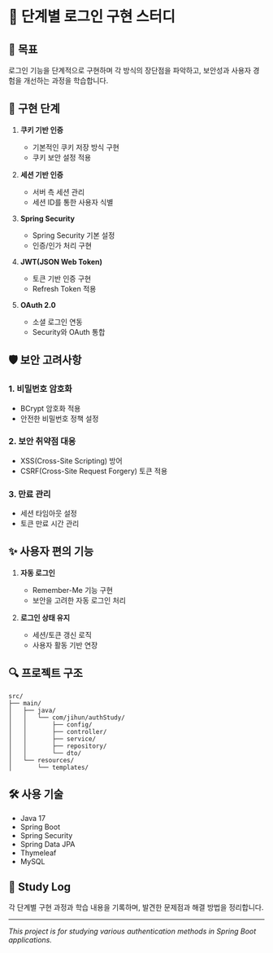 # 🔐 단계별 로그인 구현 스터디

## 📌 목표
로그인 기능을 단계적으로 구현하며 각 방식의 장단점을 파악하고, 보안성과 사용자 경험을 개선하는 과정을 학습합니다.

## 🚀 구현 단계
1. **쿠키 기반 인증**
   - 기본적인 쿠키 저장 방식 구현
   - 쿠키 보안 설정 적용

2. **세션 기반 인증**
   - 서버 측 세션 관리
   - 세션 ID를 통한 사용자 식별

3. **Spring Security**
   - Spring Security 기본 설정
   - 인증/인가 처리 구현

4. **JWT(JSON Web Token)**
   - 토큰 기반 인증 구현
   - Refresh Token 적용

5. **OAuth 2.0**
   - 소셜 로그인 연동
   - Security와 OAuth 통합

## 🛡️ 보안 고려사항
### 1. 비밀번호 암호화
- BCrypt 암호화 적용
- 안전한 비밀번호 정책 설정

### 2. 보안 취약점 대응
- XSS(Cross-Site Scripting) 방어
- CSRF(Cross-Site Request Forgery) 토큰 적용

### 3. 만료 관리
- 세션 타임아웃 설정
- 토큰 만료 시간 관리

## ✨ 사용자 편의 기능
1. **자동 로그인**
   - Remember-Me 기능 구현
   - 보안을 고려한 자동 로그인 처리

2. **로그인 상태 유지**
   - 세션/토큰 갱신 로직
   - 사용자 활동 기반 연장

## 🔍 프로젝트 구조
```
src/
├── main/
│   ├── java/
│   │   └── com/jihun/authStudy/
│   │       ├── config/
│   │       ├── controller/
│   │       ├── service/
│   │       ├── repository/
│   │       └── dto/
│   └── resources/
│       └── templates/
```

## 🛠️ 사용 기술
- Java 17
- Spring Boot
- Spring Security
- Spring Data JPA
- Thymeleaf
- MySQL

## 📝 Study Log
각 단계별 구현 과정과 학습 내용을 기록하며, 발견한 문제점과 해결 방법을 정리합니다.

---
*This project is for studying various authentication methods in Spring Boot applications.*
